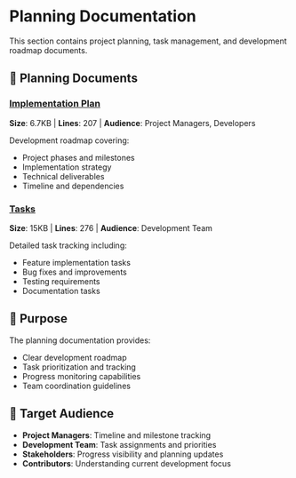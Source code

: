 # Planning Documentation

This section contains project planning, task management, and development roadmap documents.

## 📅 Planning Documents

### [Implementation Plan](IMPLEMENTATION_PLAN.md)
**Size**: 6.7KB | **Lines**: 207 | **Audience**: Project Managers, Developers

Development roadmap covering:
- Project phases and milestones
- Implementation strategy
- Technical deliverables
- Timeline and dependencies

### [Tasks](TASKS.md)
**Size**: 15KB | **Lines**: 276 | **Audience**: Development Team

Detailed task tracking including:
- Feature implementation tasks
- Bug fixes and improvements
- Testing requirements
- Documentation tasks

## 🎯 Purpose

The planning documentation provides:
- Clear development roadmap
- Task prioritization and tracking
- Progress monitoring capabilities
- Team coordination guidelines

## 👥 Target Audience

- **Project Managers**: Timeline and milestone tracking
- **Development Team**: Task assignments and priorities
- **Stakeholders**: Progress visibility and planning updates
- **Contributors**: Understanding current development focus 